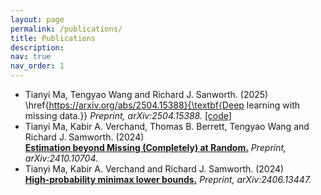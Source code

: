 ```yaml
---
layout: page
permalink: /publications/
title: Publications
description: 
nav: true
nav_order: 1
---
```


* Tianyi Ma, Tengyao Wang and Richard J. Sanworth. (2025) <br>
  \href{https://arxiv.org/abs/2504.15388}{\textbf{Deep learning with missing data.}} *Preprint, arXiv:2504.15388.*
  [[code]](https://github.com/tianyima2000/DNN_missing_data)
* Tianyi Ma, Kabir A. Verchand, Thomas B. Berrett, Tengyao Wang and Richard J. Samworth. (2024) <br>
  [**Estimation beyond Missing (Completely) at Random.**](https://arxiv.org/abs/2410.10704) *Preprint, arXiv:2410.10704.*
* Tianyi Ma, Kabir A. Verchand and Richard J. Samworth. (2024) <br>
  [**High-probability minimax lower bounds.**](https://arxiv.org/abs/2406.13447) *Preprint, arXiv:2406.13447.*
  

